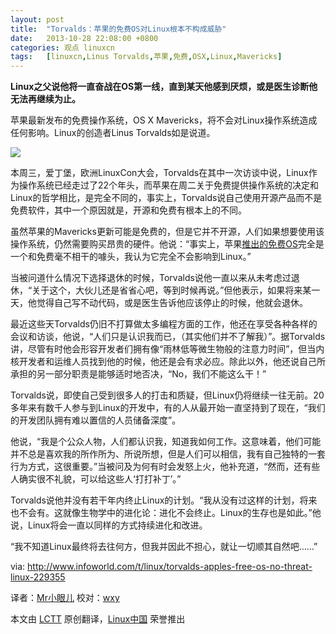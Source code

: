 ```yaml
---
layout: post
title:	"Torvalds：苹果的免费OS对Linux根本不构成威胁"
date:	2013-10-28 22:08:00 +0800 
categories:	观点 linuxcn 
tags:	[linuxcn,Linus Torvalds,苹果,免费,OSX,Linux,Mavericks]
---
```



**Linux之父说他将一直奋战在OS第一线，直到某天他感到厌烦，或是医生诊断他无法再继续为止。**


苹果最新发布的免费操作系统，OS X Mavericks，将不会对Linux操作系统造成任何影响。Linux的创造者Linus Torvalds如是说道。


![](/Asserts/Images//attachment/album/201310/25/091300rpdvgoo21m8logrt.jpg) 


本周三，爱丁堡，欧洲LinuxCon大会，Torvalds在其中一次访谈中说，Linux作为操作系统已经走过了22个年头，而苹果在周二关于免费提供操作系统的决定和Linux的哲学相比，是完全不同的，事实上，Torvalds说自己使用开源产品而不是免费软件，其中一个原因就是，开源和免费有根本上的不同。


虽然苹果的Mavericks更新可能是免费的，但是它并不开源，人们如果想要使用该操作系统，仍然需要购买昂贵的硬件。他说：“事实上，苹果[推出的免费OS](http://www.infoworld.com/t/mac-os-x/apples-biggest-new-announcement-was-the-free-os-x-upgrade-229257)完全是一个和免费毫不相干的噱头，我认为它完全不会影响到Linux。”


当被问道什么情况下选择退休的时候，Torvalds说他一直以来从未考虑过退休，“关于这个，大伙儿还是省省心吧，等到时候再说。”但他表示，如果将来某一天，他觉得自己写不动代码，或是医生告诉他应该停止的时候，他就会退休。


最近这些天Torvalds仍旧不打算做太多编程方面的工作，他还在享受各种各样的会议和访谈，他说，“人们只是认识我而已，（其实他们并不了解我）”。据Torvalds讲，尽管有时他会形容开发者们拥有像“雨林低等微生物般的注意力时间”，但当内核开发者和运维人员找到他的时候，他还是会有求必应。除此以外，他还说自己所承担的另一部分职责是能够适时地否决，“No，我们不能这么干！”


Torvalds说，即使自己受到很多人的打击和质疑，但Linux仍将继续一往无前。20多年来有数千人参与到Linux的开发中，有的人从最开始一直坚持到了现在，“我们的开发团队拥有难以置信的人员储备深度”。


他说，“我是个公众人物，人们都认识我，知道我如何工作。这意味着，他们可能并不总是喜欢我的所作所为、所说所想，但是人们可以相信，我有自己独特的一套行为方式，这很重要。”当被问及为何有时会发怒上火，他补充道，“然而，还有些人确实很不礼貌，可以给这些人‘打打补丁’。”


Torvalds说他并没有若干年内终止Linux的计划。“我从没有过这样的计划，将来也不会有。这就像生物学中的进化论：进化不会终止。Linux的生存也是如此。”他说，Linux将会一直以同样的方式持续进化和改进。


“我不知道Linux最终将去往何方，但我并因此不担心，就让一切顺其自然吧……”


 


via: <http://www.infoworld.com/t/linux/torvalds-apples-free-os-no-threat-linux-229355>


译者：[Mr小眼儿](http://blog.csdn.net/tinyeyeser) 校对：[wxy](https://github.com/wxy)


 


本文由 [LCTT](https://github.com/LCTT/TranslateProject) 原创翻译，[Linux中国](http://linux.cn/) 荣誉推出
